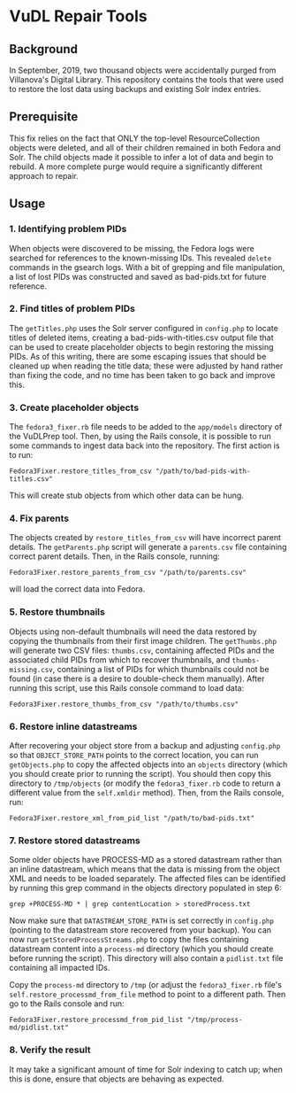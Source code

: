 # VuDL Repair Tools

## Background

In September, 2019, two thousand objects were accidentally purged from Villanova's
Digital Library. This repository contains the tools that were used to restore the
lost data using backups and existing Solr index entries.

## Prerequisite

This fix relies on the fact that ONLY the top-level ResourceCollection objects were
deleted, and all of their children remained in both Fedora and Solr. The child
objects made it possible to infer a lot of data and begin to rebuild. A more complete
purge would require a significantly different approach to repair.

## Usage

### 1. Identifying problem PIDs

When objects were discovered to be missing, the Fedora logs were searched for
references to the known-missing IDs. This revealed `delete` commands in the gsearch
logs. With a bit of grepping and file manipulation, a list of lost PIDs was
constructed and saved as bad-pids.txt for future reference.

### 2. Find titles of problem PIDs

The `getTitles.php` uses the Solr server configured in `config.php` to locate titles
of deleted items, creating a bad-pids-with-titles.csv output file that can be used
to create placeholder objects to begin restoring the missing PIDs. As of this
writing, there are some escaping issues that should be cleaned up when reading the
title data; these were adjusted by hand rather than fixing the code, and no time
has been taken to go back and improve this.

### 3. Create placeholder objects

The `fedora3_fixer.rb` file needs to be added to the `app/models` directory of the
VuDLPrep tool. Then, by using the Rails console, it is possible to run some commands
to ingest data back into the repository. The first action is to run:

`Fedora3Fixer.restore_titles_from_csv "/path/to/bad-pids-with-titles.csv"`

This will create stub objects from which other data can be hung.

### 4. Fix parents

The objects created by `restore_titles_from_csv` will have incorrect parent details.
The `getParents.php` script will generate a `parents.csv` file containing correct parent
details. Then, in the Rails console, running:

`Fedora3Fixer.restore_parents_from_csv "/path/to/parents.csv"`

will load the correct data into Fedora.

### 5. Restore thumbnails

Objects using non-default thumbnails will need the data restored by copying the
thumbnails from their first image children. The `getThumbs.php` will generate two
CSV files: `thumbs.csv`, containing affected PIDs and the associated child PIDs from
which to recover thumbnails, and `thumbs-missing.csv`, containing a list of PIDs for
which thumbnails could not be found (in case there is a desire to double-check them
manually). After running this script, use this Rails console command to load data:

`Fedora3Fixer.restore_thumbs_from_csv "/path/to/thumbs.csv"`

### 6. Restore inline datastreams

After recovering your object store from a backup and adjusting `config.php` so
that `OBJECT_STORE_PATH` points to the correct location, you can run `getObjects.php`
to copy the affected objects into an `objects` directory (which you should create
prior to running the script). You should then copy this directory to `/tmp/objects`
(or modify the `fedora3_fixer.rb` code to return a different value from the `self.xmldir`
method). Then, from the Rails console, run:

`Fedora3Fixer.restore_xml_from_pid_list "/path/to/bad-pids.txt"`

### 7. Restore stored datastreams

Some older objects have PROCESS-MD as a stored datastream rather than an inline
datastream, which means that the data is missing from the object XML and needs to
be loaded separately. The affected files can be identified by running this grep
command in the objects directory populated in step 6:

`grep +PROCESS-MD * | grep contentLocation > storedProcess.txt`

Now make sure that `DATASTREAM_STORE_PATH` is set correctly in `config.php`
(pointing to the datastream store recovered from your backup). You can now run
`getStoredProcessStreams.php` to copy the files containing datastream content
into a `process-md` directory (which you should create before running the script).
This directory will also contain a `pidlist.txt` file containing all impacted IDs.

Copy the `process-md` directory to `/tmp` (or adjust the `fedora3_fixer.rb` file's
`self.restore_processmd_from_file` method to point to a different path. Then go to
the Rails console and run:

`Fedora3Fixer.restore_processmd_from_pid_list "/tmp/process-md/pidlist.txt"`

### 8. Verify the result

It may take a significant amount of time for Solr indexing to catch up; when this is
done, ensure that objects are behaving as expected.